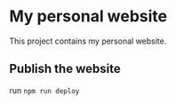 # My personal website

This project contains my personal website.

## Publish the website

run `npm run deploy`
